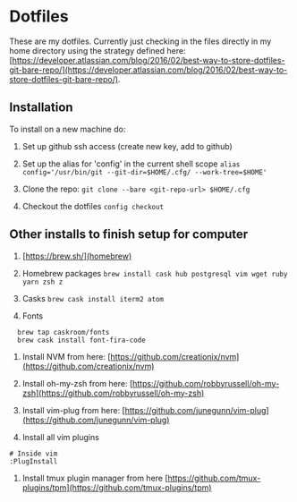 # Dotfiles

These are my dotfiles. Currently just checking in the files directly in my home directory using the strategy defined here: [https://developer.atlassian.com/blog/2016/02/best-way-to-store-dotfiles-git-bare-repo/](https://developer.atlassian.com/blog/2016/02/best-way-to-store-dotfiles-git-bare-repo/).

## Installation

To install on a new machine do:
1. Set up github ssh access (create new key, add to github)

1. Set up the alias for 'config' in the current shell scope
  `alias config='/usr/bin/git --git-dir=$HOME/.cfg/ --work-tree=$HOME'`

1. Clone the repo:
  `git clone --bare <git-repo-url> $HOME/.cfg`

1. Checkout the dotfiles
  `config checkout`


## Other installs to finish setup for computer

1. [https://brew.sh/](homebrew)

1. Homebrew packages
  `brew install cask hub postgresql vim wget ruby yarn zsh z`

1. Casks
  `brew cask install iterm2 atom`

1. Fonts
  ```
    brew tap caskroom/fonts
    brew cask install font-fira-code
  ```

1. Install NVM from here: [https://github.com/creationix/nvm](https://github.com/creationix/nvm)

1. Install oh-my-zsh from here: [https://github.com/robbyrussell/oh-my-zsh](https://github.com/robbyrussell/oh-my-zsh)

1. Install vim-plug from here: [https://github.com/junegunn/vim-plug](https://github.com/junegunn/vim-plug)

1. Install all vim plugins
  ```
  # Inside vim
  :PlugInstall
  ```

1. Install tmux plugin manager from here [https://github.com/tmux-plugins/tpm](https://github.com/tmux-plugins/tpm)
